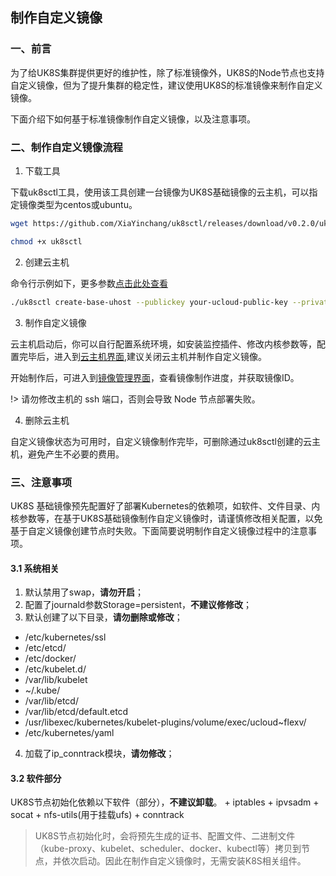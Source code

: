 ## 制作自定义镜像

### 一、前言

为了给UK8S集群提供更好的维护性，除了标准镜像外，UK8S的Node节点也支持自定义镜像，但为了提升集群的稳定性，建议使用UK8S的标准镜像来制作自定义镜像。

下面介绍下如何基于标准镜像制作自定义镜像，以及注意事项。

### 二、制作自定义镜像流程

1. 下载工具

下载uk8sctl工具，使用该工具创建一台镜像为UK8S基础镜像的云主机，可以指定镜像类型为centos或ubuntu。

```bash
wget https://github.com/XiaYinchang/uk8sctl/releases/download/v0.2.0/uk8sctl

chmod +x uk8sctl
```

2. 创建云主机

命令行示例如下，更多参数[点击此处查看](https://github.com/XiaYinchang/uk8sctl)

```bash
./uk8sctl create-base-uhost --publickey your-ucloud-public-key --privatekey you-ucloud-private-key --region cn-bj2 --project-id org-test --password your-uhost-password --image-type centos
```

3. 制作自定义镜像

云主机启动后，你可以自行配置系统环境，如安装监控插件、修改内核参数等，配置完毕后，进入到[云主机界面](https://console.ucloud.cn/uhost/uhost),建议关闭云主机并制作自定义镜像。

开始制作后，可进入到[镜像管理界面](https://console.ucloud.cn/uhost/uimage)，查看镜像制作进度，并获取镜像ID。

!> 请勿修改主机的 ssh 端口，否则会导致 Node 节点部署失败。

4. 删除云主机

自定义镜像状态为可用时，自定义镜像制作完毕，可删除通过uk8sctl创建的云主机，避免产生不必要的费用。

### 三、注意事项

UK8S
基础镜像预先配置好了部署Kubernetes的依赖项，如软件、文件目录、内核参数等，在基于UK8S基础镜像制作自定义镜像时，请谨慎修改相关配置，以免基于自定义镜像创建节点时失败。下面简要说明制作自定义镜像过程中的注意事项。

#### 3.1 系统相关

1. 默认禁用了swap，**请勿开启**；
2. 配置了journald参数Storage=persistent，**不建议修修改**；
3. 默认创建了以下目录，**请勿删除或修改**；

- /etc/kubernetes/ssl
- /etc/etcd/
- /etc/docker/
- /etc/kubelet.d/
- /var/lib/kubelet
- ~/.kube/
- /var/lib/etcd/
- /var/lib/etcd/default.etcd
- /usr/libexec/kubernetes/kubelet-plugins/volume/exec/ucloud~flexv/
- /etc/kubernetes/yaml

4. 加载了ip_conntrack模块，**请勿修改**；

#### 3.2 软件部分

UK8S节点初始化依赖以下软件（部分），**不建议卸载**。 + iptables + ipvsadm + socat + nfs-utils(用于挂载ufs) + conntrack

> UK8S节点初始化时，会将预先生成的证书、配置文件、二进制文件（kube-proxy、kubelet、scheduler、docker、kubectl等）拷贝到节点，并依次启动。因此在制作自定义镜像时，无需安装K8S相关组件。
